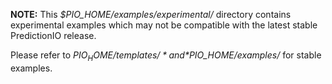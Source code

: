 **NOTE:** This *$PIO_HOME/examples/experimental/* directory contains experimental examples which may not be compatible with the latest stable PredictionIO release.

Please refer to *$PIO_HOME/templates/* and *$PIO_HOME/examples/* for stable examples.
